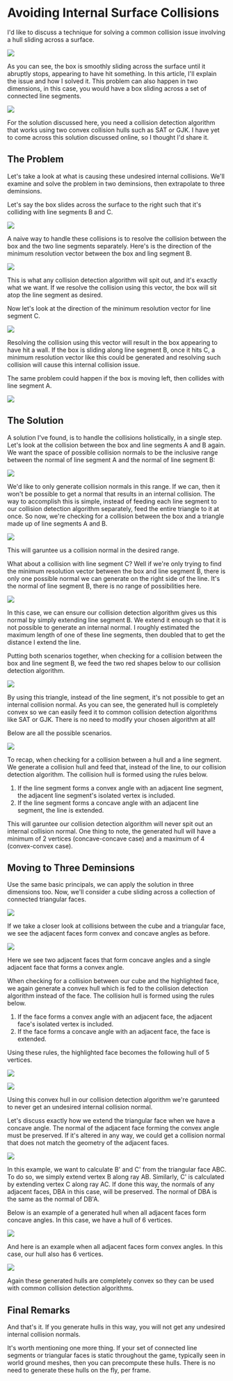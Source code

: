 # Avoiding Internal Surface Collisions

I'd like to discuss a technique for solving a common collision issue involving a hull sliding across a surface.

![](images/internal_collision.gif)

As you can see, the box is smoothly sliding across the surface until it abruptly stops, appearing to have hit something. In this article, I'll explain the issue and how I solved it. This problem can also happen in two dimensions, in this case, you would have a box sliding across a set of connected line segments.

![](images/pic_1.png)

For the solution discussed here, you need a collision detection algorithm that works using two convex collision hulls such as SAT or GJK. I have yet to come across this solution discussed online, so I thought I'd share it.

## The Problem

Let's take a look at what is causing these undesired internal collisions. We'll examine and solve the problem in two deminsions, then extrapolate to three deminsions.

Let's say the box slides across the surface to the right such that it's colliding with line segments B and C.

![](images/pic_2.png)

A naive way to handle these collisions is to resolve the collision between the box and the two line segments separately. Here's is the direction of the minimum resolution vector between the box and ling segment B.

![](images/pic_3.png)

This is what any collision detection algorithm will spit out, and it's exactly what we want. If we resolve the collision using this vector, the box will sit atop the line segment as desired.

Now let's look at the direction of the minimum resolution vector for line segment C.

![](images/pic_4.png)

Resolving the collision using this vector will result in the box appearing to have hit a wall. If the box is sliding along line segment B, once it hits C, a minimum resolution vector like this could be generated and resolving such collision will cause this internal collision issue.

The same problem could happen if the box is moving left, then collides with line segment A.

![](images/pic_5.png)

## The Solution

A solution I've found, is to handle the collisions holistically, in a single step. Let's look at the collision between the box and line segments A and B again. We want the space of possible collision normals to be the inclusive range between the normal of line segment A and the normal of line segment B:

![](images/pic_6.png)

We'd like to only generate collision normals in this range. If we can, then it won't be possible to get a normal that results in an internal collision. The way to accomplish this is simple, instead of feeding each line segment to our collision detection algorithm separately, feed the entire triangle to it at once. So now, we're checking for a collision between the box and a triangle made up of line segments A and B.

![](images/pic_7.png)

This will garuntee us a collision normal in the desired range.

What about a collision with line segment C? Well if we're only trying to find the minimum resolution vector between the box and line segment B, there is only one possible normal we can generate on the right side of the line. It's the normal of line segment B, there is no range of possibilities here.

![](images/pic_8.png)

In this case, we can ensure our collision detection algorithm gives us this normal by simply extending line segment B. We extend it enough so that it is not possible to generate an internal normal. I roughly estimated the maximum length of one of these line segments, then doubled that to get the distance I extend the line.

Putting both scenarios together, when checking for a collision between the box and line segment B, we feed the two red shapes below to our collision detection algorithm.

![](images/pic_9.png)

By using this triangle, instead of the line segment, it's not possible to get an internal collision normal. As you can see, the generated hull is completely convex so we can easily feed it to common collision detection algorithms like SAT or GJK. There is no need to modify your chosen algorithm at all!

Below are all the possible scenarios.

![](images/pic_10.png)

To recap, when checking for a collision between a hull and a line segment. We generate a collision hull and feed that, instead of the line, to our collision detection algorithm. The collision hull is formed using the rules below.

1. If the line segment forms a convex angle with an adjacent line segment, the adjacent line segment's isolated vertex is included.
2. If the line segment forms a concave angle with an adjacent line segment, the line is extended.

This will garuntee our collision detection algorithm will never spit out an internal collision normal. One thing to note, the generated hull will have a minimum of 2 vertices (concave-concave case) and a maximum of 4 (convex-convex case).

## Moving to Three Deminsions

Use the same basic principals, we can apply the solution in three dimensions too. Now, we'll consider a cube sliding across a collection of connected triangular faces.

![](images/pic_11.png)

If we take a closer look at collisions between the cube and a triangular face, we see the adjacent faces form convex and concave angles as before.

![](images/pic_12.png)

Here we see two adjacent faces that form concave angles and a single adjacent face that forms a convex angle.

When checking for a collision between our cube and the highlighted face, we again generate a convex hull which is fed to the collision detection algorithm instead of the face. The collision hull is formed using the rules below.

1. If the face forms a convex angle with an adjacent face, the adjacent face's isolated vertex is included.
2. If the face forms a concave angle with an adjacent face, the face is extended.

Using these rules, the highlighted face becomes the following hull of 5 vertices.

![](images/pic_13.png)

![](images/pic_14.png)

Using this convex hull in our collision detection algorithm we're garunteed to never get an undesired internal collision normal.

Let's discuss exactly how we extend the triangular face when we have a concave angle. The normal of the adjacent face forming the convex angle must be preserved. If it's altered in any way, we could get a collision normal that does not match the geometry of the adjacent faces.

![](images/pic_15.png)

In this example, we want to calculate B' and C' from the triangular face ABC. To do so, we simply extend vertex B along ray AB. Similarly, C' is calculated by extending vertex C along ray AC. If done this way, the normals of any adjacent faces, DBA in this case, will be preserved. The normal of DBA is the same as the normal of DB'A.

Below is an example of a generated hull when all adjacent faces form concave angles. In this case, we have a hull of 6 vertices.

![](images/pic_16.png)

And here is an example when all adjacent faces form convex angles. In this case, our hull also has 6 vertices.

![](images/pic_17.png)

Again these generated hulls are completely convex so they can be used with common collision detection algorithms.

## Final Remarks

And that's it. If you generate hulls in this way, you will not get any undesired internal collision normals.

It's worth mentioning one more thing. If your set of connected line segments or triangular faces is static throughout the game, typically seen in world ground meshes, then you can precompute these hulls. There is no need to generate these hulls on the fly, per frame.
